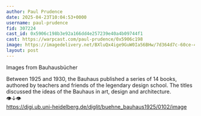 ```yaml
---
author: Paul Prudence
date: 2025-04-23T10:04:53+0000
username: paul-prudence
fid: 307224
cast_id: 0x5906c198b3e92a166dd4e257239e40a4b09744f1
cast: https://warpcast.com/paul-prudence/0x5906c198
image: https://imagedelivery.net/BXluQx4ige9GuW0Ia56BHw/7d364d7c-60ce-4fcd-e449-75897295a500/original
layout: post
---
```

Images from Bauhausbücher  
  
Between 1925 and 1930, the Bauhaus published a series of 14 books, authored by teachers and friends of the legendary design school. The titles discussed the ideas of the Bauhaus in art, design and architecture.  
👁↓👁  
https://digi.ub.uni-heidelberg.de/diglit/buehne_bauhaus1925/0102/image  

<img src='https://imagedelivery.net/BXluQx4ige9GuW0Ia56BHw/7d364d7c-60ce-4fcd-e449-75897295a500/original' alt='' referrerpolicy='no-referrer'/>
<img src='https://imagedelivery.net/BXluQx4ige9GuW0Ia56BHw/c9d0369d-3781-40a2-abd9-9a1e36c49700/original' alt='' referrerpolicy='no-referrer'/>